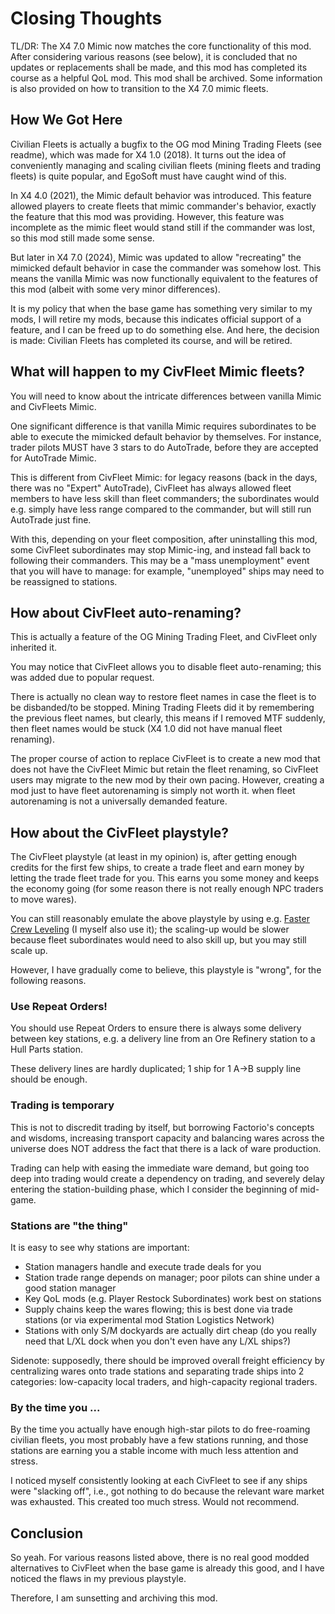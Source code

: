 # Closing Thoughts

TL/DR: The X4 7.0 Mimic now matches the core functionality of this mod. After considering various reasons (see below), it is concluded that no updates or replacements shall be made, and this mod has completed its course as a helpful QoL mod. This mod shall be archived. Some information is also provided on how to transition to the X4 7.0 mimic fleets.

## How We Got Here

Civilian Fleets is actually a bugfix to the OG mod Mining Trading Fleets (see readme), which was made for X4 1.0 (2018). It turns out the idea of conveniently managing and scaling civilian fleets (mining fleets and trading fleets) is quite popular, and EgoSoft must have caught wind of this.

In X4 4.0 (2021), the Mimic default behavior was introduced. This feature allowed players to create fleets that mimic commander's behavior, exactly the feature that this mod was providing. However, this feature was incomplete as the mimic fleet would stand still if the commander was lost, so this mod still made some sense.

But later in X4 7.0 (2024), Mimic was updated to allow "recreating" the mimicked default behavior in case the commander was somehow lost. This means the vanilla Mimic was now functionally equivalent to the features of this mod (albeit with some very minor differences).

It is my policy that when the base game has something very similar to my mods, I will retire my mods, because this indicates official support of a feature, and I can be freed up to do something else. And here, the decision is made: Civilian Fleets has completed its course, and will be retired.

## What will happen to my CivFleet Mimic fleets?

You will need to know about the intricate differences between vanilla Mimic and CivFleets Mimic.

One significant difference is that vanilla Mimic requires subordinates to be able to execute the mimicked default behavior by themselves. For instance, trader pilots MUST have 3 stars to do AutoTrade, before they are accepted for AutoTrade Mimic.

This is different from CivFleet Mimic: for legacy reasons (back in the days, there was no "Expert" AutoTrade), CivFleet has always allowed fleet members to have less skill than fleet commanders; the subordinates would e.g. simply have less range compared to the commander, but will still run AutoTrade just fine.

With this, depending on your fleet composition, after uninstalling this mod, some CivFleet subordinates may stop Mimic-ing, and instead fall back to following their commanders. This may be a "mass unemployment" event that you will have to manage: for example, "unemployed" ships may need to be reassigned to stations.

## How about CivFleet auto-renaming?

This is actually a feature of the OG Mining Trading Fleet, and CivFleet only inherited it.

You may notice that CivFleet allows you to disable fleet auto-renaming; this was added due to popular request.

There is actually no clean way to restore fleet names in case the fleet is to be disbanded/to be stopped. Mining Trading Fleets did it by remembering the previous fleet names, but clearly, this means if I removed MTF suddenly, then fleet names would be stuck (X4 1.0 did not have manual fleet renaming).

The proper course of action to replace CivFleet is to create a new mod that does not have the CivFleet Mimic but retain the fleet renaming, so CivFleet users may migrate to the new mod by their own pacing. However, creating a mod just to have fleet autorenaming is simply not worth it. when fleet autorenaming is not a universally demanded feature.

## How about the CivFleet playstyle?

The CivFleet playstyle (at least in my opinion) is, after getting enough credits for the first few ships, to create a trade fleet and earn money by letting the trade fleet trade for you. This earns you some money and keeps the economy going (for some reason there is not really enough NPC traders to move wares).

You can still reasonably emulate the above playstyle by using e.g. [Faster Crew Leveling](https://forum.egosoft.com/viewtopic.php?t=424312) (I myself also use it); the scaling-up would be slower because fleet subordinates would need to also skill up, but you may still scale up.

However, I have gradually come to believe, this playstyle is "wrong", for the following reasons.

### Use Repeat Orders!

You should use Repeat Orders to ensure there is always some delivery between key stations, e.g. a delivery line from an Ore Refinery station to a Hull Parts station.

These delivery lines are hardly duplicated; 1 ship for 1 A->B supply line should be enough.

### Trading is temporary

This is not to discredit trading by itself, but borrowing Factorio's concepts and wisdoms, increasing transport capacity and balancing wares across the universe does NOT address the fact that there is a lack of ware production.

Trading can help with easing the immediate ware demand, but going too deep into trading would create a dependency on trading, and severely delay entering the station-building phase, which I consider the beginning of mid-game.

### Stations are "the thing"

It is easy to see why stations are important:
- Station managers handle and execute trade deals for you
- Station trade range depends on manager; poor pilots can shine under a good station manager
- Key QoL mods (e.g. Player Restock Subordinates) work best on stations
- Supply chains keep the wares flowing; this is best done via trade stations (or via experimental mod Station Logistics Network)
- Stations with only S/M dockyards are actually dirt cheap (do you really need that L/XL dock when you don't even have any L/XL ships?)

Sidenote: supposedly, there should be improved overall freight efficiency by centralizing wares onto trade stations and separating trade ships into 2 categories: low-capacity local traders, and high-capacity regional traders.

### By the time you ...

By the time you actually have enough high-star pilots to do free-roaming civilian fleets, you most probably have a few stations running, and those stations are earning you a stable income with much less attention and stress.

I noticed myself consistently looking at each CivFleet to see if any ships were "slacking off", i.e., got nothing to do because the relevant ware market was exhausted. This created too much stress. Would not recommend.

## Conclusion

So yeah. For various reasons listed above, there is no real good modded alternatives to CivFleet when the base game is already this good, and I have noticed the flaws in my previous playstyle.

Therefore, I am sunsetting and archiving this mod.
